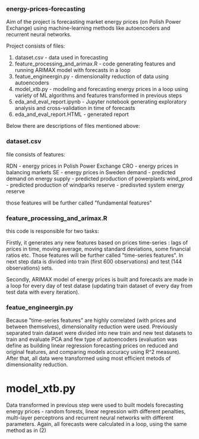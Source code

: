 ### energy-prices-forecasting

Aim of the project is forecasting market energy prices (on Polish Power Exchange) using machine-learning methods like autoencoders and recurrent neural networks. 

Project consists of files:

1. dataset.csv - data used in forecasting
2. feature_processing_and_arimax.R - code generating features and running ARIMAX model with forecasts in a loop
3. featue_engineergin.py - dimensionality reduction of data using autoencoders
4. model_xtb.py - modeling and forecasting energy prices in a loop using variety of ML algorithms and features transformed in previous steps
5. eda_and_eval_report.ipynb - Jupyter notebook generating exploratory analysis and cross-validation in time of forecasts
6. eda_and_eval_report.HTML - generated report

Below there are descriptions of files mentioned above:
 
### dataset.csv 

file consists of features:

RDN - energy prices in Polish Power Exchange
CRO - energy prices in balancing markets
SE - energy prices in Sweden
demand - predicted demand on energy
supply - predicted production of powerplants
wind_prod - predicted production of windparks
reserve - predisvted system energy reserve

those features will be further called "fundamental features"


### feature_processing_and_arimax.R 

this code is responsible for two tasks:

Firstly, it generates any new features based on prices time-series : lags of prices in time, moving average, moving standard deviations, some financial ratios etc. Those features will be further called "time-series features". In next step data is divided into train (first 600 observations) and test (144 observations) sets.

Secondly, ARIMAX model of energy prices is built and forecasts are made in a loop for every day of test datase (updating train dataset of every day from test data with every iteration).


### featue_engineergin.py 
Because "time-series features" are highly correlated (with prices and between themselves), dimensionality reduction were used. Previously separated train dataset were divided into new train and new test datasets to train and evaluate PCA and few type of autoencoders (evaluation was define as building linear regression forecasting prices on reduced and original features, and comparing models accuracy using R^2 measure). After that, all data were transformed using most efficient metods of dimensionality reduction.


# model_xtb.py 
Data transformed in previous step were used to built models forecasting energy prices - random forests, linear regression with different penalties, multi-layer perceptrons and recurrent neural networks with different parameters. Again, all forecasts were calculated in a loop, using the same method as in (2)
